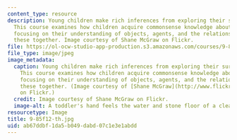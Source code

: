 ```yaml
---
content_type: resource
description: Young children make rich inferences from exploring their surroundings.
  This course examines how children acquire commonsense knowledge about the world
  focusing on their understanding of objects, agents, and the relations that bind
  these together. Image courtesy of Shane McGraw on Flickr.
file: https://ol-ocw-studio-app-production.s3.amazonaws.com/courses/9-85-infant-and-early-childhood-cognition-fall-2012/ab67ddbf1da5b049dabd07c1e3e1abdd_9-85f12-th.jpg
file_type: image/jpeg
image_metadata:
  caption: Young children make rich inferences from exploring their surroundings.
    This course examines how children acquire commonsense knowledge about the world
    focusing on their understanding of objects, agents, and the relations that bind
    these together. (Image courtesy of [Shane McGraw](http://www.flickr.com/photos/darkseid/480501095/in/set-72157624981993760)
    on Flickr.)
  credit: Image courtesy of Shane McGraw on Flickr.
  image-alt: A toddler's hand feels the water and stone floor of a clear stream.
resourcetype: Image
title: 9-85f12-th.jpg
uid: ab67ddbf-1da5-b049-dabd-07c1e3e1abdd
---
```

